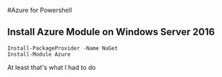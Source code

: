 #Azure for Powershell
## Install Azure Module on Windows Server 2016
```
Install-PackageProvider -Name NuGet
Install-Module Azure
```
At least that's what I had to do
